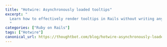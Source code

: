 ```yaml
---
title: "Hotwire: Asynchronously loaded tooltips"
excerpt: "
  Learn how to effectively render tooltips in Rails without writing any JavaScript.
  "
categories: ["Ruby on Rails"]
tags: ["Hotwire"]
canonical_url: https://thoughtbot.com/blog/hotwire-asynchronously-loaded-tooltips
---
```

